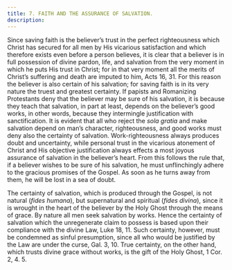 ```yaml
---
title: 7. FAITH AND THE ASSURANCE OF SALVATION.
description: 
---
```


Since saving faith is the believer’s trust in the perfect righteousness which Christ has secured for all men by His vicarious satisfaction and which therefore exists even before a person believes, it is clear that a believer is in full possession of divine pardon, life, and salvation from the very moment in which he puts His trust in Christ; for in that very moment all the merits of Christ’s suffering and death are imputed to him, Acts 16, 31. For this reason the believer is also certain of his salvation; for saving faith is in its very nature the truest and greatest certainty. If papists and Romanizing Protestants deny that the believer may be sure of his salvation, it is because they teach that salvation, in part at least, depends on the believer’s good works, in other words, because they intermingle justification with sanctification. It is evident that all who reject the _sola gratia_ and make salvation depend on man’s character, righteousness, and good works must deny also the certainty of salvation. Work-righteousness always produces doubt and uncertainty, while personal trust in the vicarious atonement of Christ and His objective justification always effects a most joyous assurance of salvation in the believer’s heart. From this follows the rule that, if a believer wishes to be sure of his salvation, he must unflinchingly adhere to the gracious promises of the Gospel. As soon as he turns away from them, he will be lost in a sea of doubt. 

The certainty of salvation, which is produced through the Gospel, is not natural (_fides humana_), but supernatural and spiritual (_fides divina_), since it is wrought in the heart of the believer by the Holy Ghost through the means of grace. By nature all men seek salvation by works. Hence the certainty of salvation which the unregenerate claim to possess is based upon their compliance with the divine Law, Luke 18, 11. Such certainty, however, must be condemned as sinful presumption, since all who would be justified by the Law are under the curse, Gal. 3, 10. True certainty, on the other hand, which trusts divine grace without works, is the gift of the Holy Ghost, 1 Cor. 2, 4. 5. 
